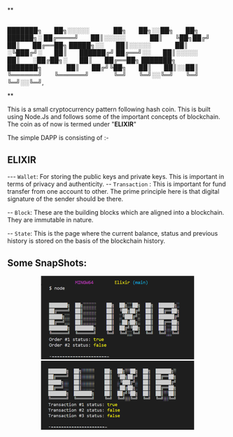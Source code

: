 \*\*

##

███████╗  ██╗░░░░░    ██╗  ██╗░░██╗  ██╗  ██████╗░
██╔════╝  ██║░░░░░    ██║  ╚██╗██╔╝  ██║  ██╔══██╗
█████╗░░  ██║░░░░░    ██║  ░╚███╔╝░  ██║  ██████╔╝
██╔══╝░░  ██║░░░░░    ██║  ░██╔██╗░  ██║  ██╔══██╗
███████╗  ███████╗    ██║  ██╔╝╚██╗  ██║  ██║░░██║
╚══════╝  ╚══════╝    ╚═╝  ╚═╝░░╚═╝  ╚═╝  ╚═╝░░╚═╝,

\*\*

This is a small cryptocurrency pattern following hash coin. This is built using Node.Js and follows some of the important concepts of blockchain.
The coin as of now is termed under "**ELIXIR**"

The simple DAPP is consisting of :-

## ELIXIR

--- `Wallet`:
For storing the public keys and private keys. This is important in terms of privacy and authenticity.
-- `Transaction` :
This is important for fund transfer from one account to other. The prime principle here is that digital signature of the sender should be there.

-- `Block`:
These are the building blocks which are aligned into a blockchain. They are immutable in nature.

-- `State`:
This is the page where the current balance, status and previous history is stored on the basis of the blockchain history.

## Some SnapShots:

<p align="center">
  <img src="public\el1.png" width="350" title="Main Page">
  <img src="public\el2.PNG" width="350" alt="accessibility text">
</p>
